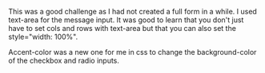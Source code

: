 This was a good challenge as I had not created a full form in a while. I used text-area for the message input. It was good to learn that you don't just have to set cols and rows with text-area but that you can also set the style="width: 100%".

Accent-color was a new one for me in css to change the background-color of the checkbox and radio inputs.
